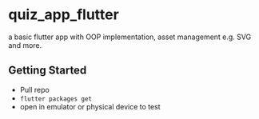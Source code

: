# quiz_app_flutter

a basic flutter app with OOP implementation, asset management e.g. SVG and more.

## Getting Started

- Pull repo
- `flutter packages get`
- open in emulator or physical device to test
